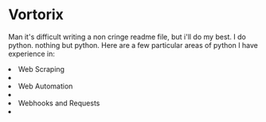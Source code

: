 # Vortorix 

Man it's difficult writing a non cringe readme file, but i'll do my best. 
I do python. nothing but python. Here are a few particular areas of python I have experience in:

<li>Web Scraping<li>
<li>Web Automation<li>
<li>Webhooks and Requests<li>

  
  
